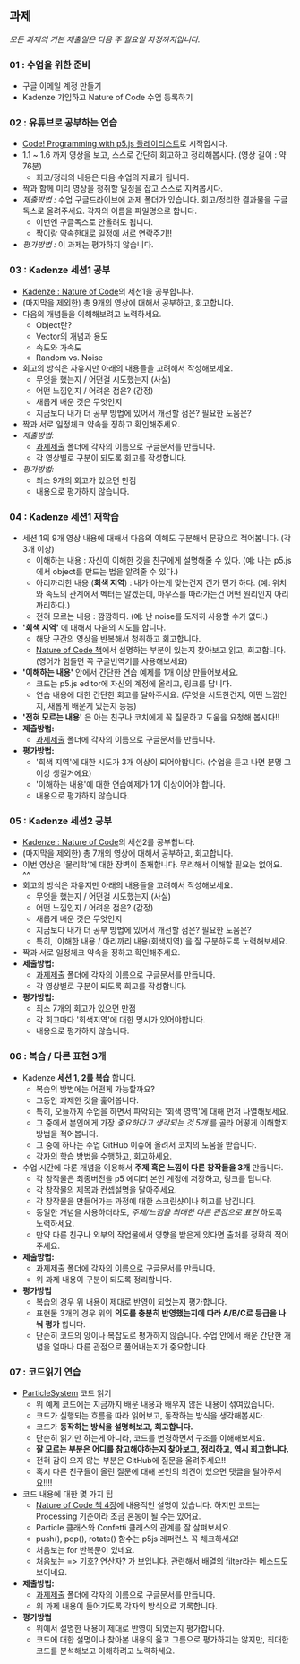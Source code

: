 ## 과제
 *모든 과제의 기본 제출일은 다음 주 월요일 자정까지입니다.*

### 01 : 수업을 위한 준비
 * 구글 이메일 계정 만들기
 * Kadenze 가입하고 Nature of Code 수업 등록하기


### 02 : 유튜브로 공부하는 연습
 * [Code! Programming with p5.js 플레이리스트](https://www.youtube.com/playlist?list=PLRqwX-V7Uu6Zy51Q-x9tMWIv9cueOFTFA)로 시작합시다.
 * 1.1 ~ 1.6 까지 영상을 보고, 스스로 간단히 회고하고 정리해봅시다. (영상 길이 : 약 76분)
   * 회고/정리의 내용은 다음 수업의 자료가 됩니다.
 * 짝과 함께 미리 영상을 청취할 일정을 잡고 스스로 지켜봅시다.
 * *제출방법 :* 수업 구글드라이브에 과제 폴더가 있습니다. 회고/정리한 결과물을 구글독스로 올려주세요. 각자의 이름을 파일명으로 합니다.
   * 이번엔 구글독스로 안올려도 됩니다.
   * 짝이랑 약속한대로 일정에 서로 연락주기!!
 * *평가방법 :* 이 과제는 평가하지 않습니다.


### 03 : Kadenze 세션1 공부
 * [Kadenze : Nature of Code](https://www.kadenze.com/courses/the-nature-of-code-ii/sessions)의 세션1을 공부합니다.
 * (마지막을 제외한) 총 9개의 영상에 대해서 공부하고, 회고합니다.
 * 다음의 개념들을 이해해보려고 노력하세요.
   * Object란?
   * Vector의 개념과 용도
   * 속도와 가속도
   * Random vs. Noise
 * 회고의 방식은 자유지만 아래의 내용들을 고려해서 작성해보세요.
   * 무엇을 했는지 / 어떤걸 시도했는지 (사실)
   * 어떤 느낌인지 / 어려운 점은? (감정)
   * 새롭게 배운 것은 무엇인지
   * 지금보다 내가 더 공부 방법에 있어서 개선할 점은? 필요한 도움은?
 * 짝과 서로 일정체크 약속을 정하고 확인해주세요.
 * *제출방법:*
   * [과제제출](https://drive.google.com/drive/folders/1UU9-3JX27yoShkjOBe0YOUXsU7o8VLQh?usp=sharing) 폴더에 각자의 이름으로 구글문서를 만듭니다.
   * 각 영상별로 구분이 되도록 회고를 작성합니다.
 * *평가방법:*
   * 최소 9개의 회고가 있으면 만점
   * 내용으로 평가하지 않습니다.


### 04 : Kadenze 세션1 재학습
 * 세션 1의 9개 영상 내용에 대해서 다음의 이해도 구분해서 문장으로 적어봅니다. (각 3개 이상)
   * 이해하는 내용 : 자신이 이해한 것을 친구에게 설명해줄 수 있다. (예: 나는 p5.js에서 object를 만드는 법을 알려줄 수 있다.)
   * 아리까리한 내용 (**회색 지역**) : 내가 아는게 맞는건지 긴가 민가 하다. (예: 위치와 속도의 관계에서 벡터는 알겠는데, 마우스를 따라가는건 어떤 원리인지 아리까리하다.)
   * 전혀 모르는 내용 : 깜깜하다. (예: 난 noise를 도저히 사용할 수가 없다.)
 * **'회색 지역'** 에 대해서 다음의 시도를 합니다.
   * 해당 구간의 영상을 반복해서 청취하고 회고합니다.
   * [Nature of Code 책](https://natureofcode.com/book/)에서 설명하는 부분이 있는지 찾아보고 읽고, 회고합니다. (영어가 힘들면 꼭 구글번역기를 사용해보세요)
 * **'이해하는 내용'** 안에서 간단한 연습 예제를 1개 이상 만들어보세요.
   * 코드는 p5.js editor에 자신의 계정에 올리고, 링크를 답니다.
   * 연습 내용에 대한 간단한 회고를 달아주세요. (무엇을 시도한건지, 어떤 느낌인지, 새롭게 배운게 있는지 등등)
 * **'전혀 모르는 내용'** 은 아는 친구나 코치에게 꼭 질문하고 도움을 요청해 봅시다!!
 * **제출방법:**
    * [과제제출](https://drive.google.com/drive/folders/1UU9-3JX27yoShkjOBe0YOUXsU7o8VLQh?usp=sharing) 폴더에 각자의 이름으로 구글문서를 만듭니다.
 * **평가방법:**
    * '회색 지역'에 대한 시도가 3개 이상이 되어야합니다. (수업을 듣고 나면 분명 그 이상 생길거에요)
    * '이해하는 내용'에 대한 연습예제가 1개 이상이어야 합니다.
    * 내용으로 평가하지 않습니다.


### 05 : Kadenze 세션2 공부
 * [Kadenze : Nature of Code](https://www.kadenze.com/courses/the-nature-of-code-ii/sessions)의 세션2를 공부합니다.
 * (마지막을 제외한) 총 7개의 영상에 대해서 공부하고, 회고합니다.
 * 이번 영상은 '물리학'에 대한 장벽이 존재합니다. 무리해서 이해할 필요는 없어요. ^^
 * 회고의 방식은 자유지만 아래의 내용들을 고려해서 작성해보세요.
   * 무엇을 했는지 / 어떤걸 시도했는지 (사실)
   * 어떤 느낌인지 / 어려운 점은? (감정)
   * 새롭게 배운 것은 무엇인지
   * 지금보다 내가 더 공부 방법에 있어서 개선할 점은? 필요한 도움은?
   * 특히, '이해한 내용 / 아리까리 내용(회색지역)'을 잘 구분하도록 노력해보세요.
 * 짝과 서로 일정체크 약속을 정하고 확인해주세요.
 * **제출방법:**
   * [과제제출](https://drive.google.com/drive/folders/1UU9-3JX27yoShkjOBe0YOUXsU7o8VLQh?usp=sharing) 폴더에 각자의 이름으로 구글문서를 만듭니다.
   * 각 영상별로 구분이 되도록 회고를 작성합니다.
 * **평가방법:**
   * 최소 7개의 회고가 있으면 만점
   * 각 회고마다 '회색지역'에 대한 명시가 있어야합니다.
   * 내용으로 평가하지 않습니다.


### 06 : 복습 / 다른 표현 3개
 * Kadenze **세션 1, 2를 복습** 합니다.
   * 복습의 방법에는 어떤게 가능할까요?
   * 그동안 과제한 것을 훑어봅니다.
   * 특히, 오늘까지 수업을 하면서 파악되는 '회색 영역'에 대해 먼저 나열해보세요.
   * 그 중에서 본인에게 가장 _중요하다고 생각되는 것 5개_ 를 골라 어떻게 이해할지 방법을 적어봅니다.
   * 그 중에 하나는 수업 GitHub 이슈에 올려서 코치의 도움을 받습니다.
   * 각자의 학습 방법을 수행하고, 회고하세요.
 * 수업 시간에 다룬 개념을 이용해서 **주제 혹은 느낌이 다른 창작물을 3개** 만듭니다.
   * 각 창작물은 최종버전을 p5 에디터 본인 계정에 저장하고, 링크를 답니다.
   * 각 창작물의 제목과 컨셉설명을 달아주세요.
   * 각 창작물을 만들어가는 과정에 대한 스크린샷이나 회고를 남깁니다.
   * 동일한 개념을 사용하더라도, _주제/느낌을 최대한 다른 관점으로 표현_ 하도록 노력하세요.
   * 만약 다른 친구나 외부의 작업물에서 영향을 받은게 있다면 출처를 정확히 적어주세요.
 * **제출방법:**
   * [과제제출](https://drive.google.com/drive/folders/1UU9-3JX27yoShkjOBe0YOUXsU7o8VLQh?usp=sharing) 폴더에 각자의 이름으로 구글문서를 만듭니다.
   * 위 과제 내용이 구분이 되도록 정리합니다.
 * **평가방법**
   * 복습의 경우 위 내용이 제대로 반영이 되었는지 평가합니다.
   * 표현물 3개의 경우 위의 **의도를 충분히 반영했는지에 따라 A/B/C로 등급을 나눠 평가** 합니다.
   * 단순히 코드의 양이나 복잡도로 평가하지 않습니다. 수업 안에서 배운 간단한 개념을 얼마나 다른 관점으로 풀어내는지가 중요합니다.

### 07 : 코드읽기 연습
 * [ParticleSystem](https://editor.p5js.org/picxenk@gmail.com/sketches/wcwkuC_bMd) 코드 읽기
   * 위 예제 코드에는 지금까지 배운 내용과 배우지 않은 내용이 섞여있습니다.
   * 코드가 실행되는 흐름을 따라 읽어보고, 동작하는 방식을 생각해봅시다.
   * 코드가 **동작하는 방식을 설명해보고, 회고합니다.**
   * 단순히 읽기만 하는게 아니라, 코드를 변경하면서 구조를 이해해보세요.
   * **잘 모르는 부분은 어디를 참고해야하는지 찾아보고, 정리하고, 역시 회고합니다.**
   * 전혀 감이 오지 않는 부분은 GitHub에 질문을 올려주세요!!
   * 혹시 다른 친구들이 올린 질문에 대해 본인의 의견이 있으면 댓글을 달아주세요!!!!
 * 코드 내용에 대한 몇 가지 팁
   * [Nature of Code 책 4장](https://natureofcode.com/book/chapter-4-particle-systems/)에 내용적인 설명이 있습니다. 하지만 코드는 Processing 기준이라 조금 혼동이 될 수는 있어요.
   * Particle 클래스와 Confetti 클래스의 관계를 잘 살펴보세요.
   * push(), pop(), rotate() 함수는 p5js 레퍼런스 꼭 체크하세요!
   * 처음보는 for 반복문이 있네요.
   * 처음보는 => 기호? 연산자? 가 보입니다. 관련해서 배열의 filter라는 메소드도 보이네요.
 * **제출방법:**
   * [과제제출](https://drive.google.com/drive/folders/1UU9-3JX27yoShkjOBe0YOUXsU7o8VLQh?usp=sharing) 폴더에 각자의 이름으로 구글문서를 만듭니다.
   * 위 과제 내용이 들어가도록 각자의 방식으로 기록합니다.
 * **평가방법**
   * 위에서 설명한 내용이 제대로 반영이 되었는지 평가합니다.
   * 코드에 대한 설명이나 찾아본 내용의 옳고 그름으로 평가하지는 않지만, 최대한 코드를 분석해보고 이해하려고 노력하세요.

